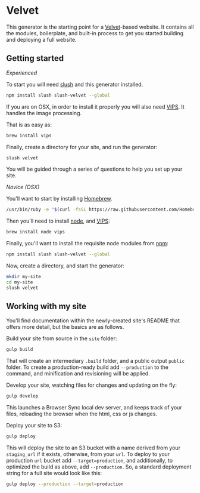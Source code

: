 # Velvet

This generator is the starting point for a [Velvet](https://github.com/ronik-design/velvet)-based
website. It contains all the modules, boilerplate, and built-in process to get
you started building and deploying a full website.


## Getting started

*Experienced*  

To start you will need [slush](http://slushjs.github.io) and this generator 
installed. 

```sh
npm install slush slush-velvet --global
```

If you are on OSX, in order to install it properly you will also need [VIPS](https://en.wikipedia.org/wiki/VIPS_(software)). 
It handles the image processing. 

That is as easy as:

```sh
brew install vips
```

Finally, create a directory for your site, and run the generator:

```sh
slush velvet
```

You will be guided through a series of questions to help you set up your site.

*Novice (OSX)*

You'll want to start by installing [Homebrew](http://brew.sh).

```sh
/usr/bin/ruby -e "$(curl -fsSL https://raw.githubusercontent.com/Homebrew/install/master/install)"
```

Then you'll need to install [node](https://nodejs.org/), and [VIPS](https://en.wikipedia.org/wiki/VIPS_(software)):

```sh
brew install node vips
```

Finally, you'll want to install the requisite node modules from [npm](https://npmjs.com):

```sh
npm install slush slush-velvet --global
```

Now, create a directory, and start the generator:

```sh
mkdir my-site
cd my-site
slush velvet
```

## Working with my site

You'll find documentation within the newly-created site's README that offers
more detail, but the basics are as follows.

Build your site from source in the `site` folder:

```sh
gulp build
```

That will create an intermediary `.build` folder, and a public output `public`
folder. To create a production-ready build add `--production` to the command, 
and minification and revisioning will be applied.

Develop your site, watching files for changes and updating on the fly:

```sh
gulp develop
```

This launches a Browser Sync local dev server, and keeps track of your files,
reloading the browser when the html, css or js changes.

Deploy your site to S3:

```sh
gulp deploy
```

This will deploy the site to an S3 bucket with a name derived from your `staging_url`
if it exists, otherwise, from your `url`. To deploy to your production `url` bucket
add `--target=production`, and additionally, to optimized the build as above, add
`--production`. So, a standard deployment string for a full site would look like this:

```sh
gulp deploy --production --target=production
```

